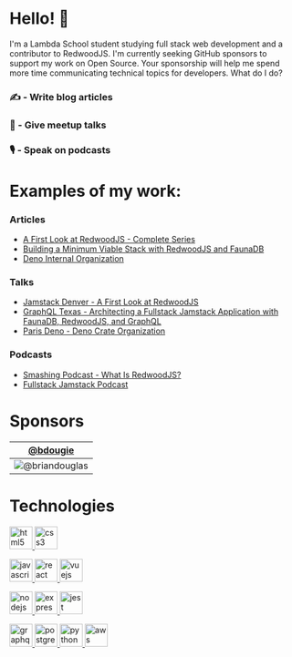 # Hello! :wave:

I'm a Lambda School student studying full stack web development and a contributor to RedwoodJS. I'm currently seeking GitHub sponsors to support my work on Open Source. Your sponsorship will help me spend more time communicating technical topics for developers. What do I do?

### :writing_hand: - Write blog articles  
### :speech_balloon: - Give meetup talks  
### :studio_microphone: - Speak on podcasts  

# Examples of my work:

### Articles

* [A First Look at RedwoodJS - Complete Series](https://community.redwoodjs.com/t/a-first-look-at-redwoodjs-complete-series/1143)
* [Building a Minimum Viable Stack with RedwoodJS and FaunaDB](https://fauna.com/blog/building-a-minimum-viable-stack-with-redwoodjs-and-faunadb)
* [Deno Internal Organization](https://dev.to/ajcwebdev/deno-internal-organization-10mj)

### Talks

* [Jamstack Denver - A First Look at RedwoodJS](https://www.youtube.com/watch?v=0krdC_D42IU)
* [GraphQL Texas - Architecting a Fullstack Jamstack Application with FaunaDB, RedwoodJS, and GraphQL](https://www.youtube.com/watch?v=J-StXLZXG98)
* [Paris Deno - Deno Crate Organization](https://www.youtube.com/watch?v=AOvg_GbnsbA)

### Podcasts

* [Smashing Podcast - What Is RedwoodJS?](https://podcast.smashingmagazine.com/episodes/what-is-redwoodjs-with-anthony-campolo)
* [Fullstack Jamstack Podcast](https://fsjam.org)

# Sponsors

[@bdougie](https://github.com/bdougie) |
--- |
![@briandouglas](https://avatars0.githubusercontent.com/u/5713670?s=460&v=4)|

# Technologies

<a href="https://www.w3.org/html/" target="_blank"> <img src="https://devicons.github.io/devicon/devicon.git/icons/html5/html5-original-wordmark.svg" alt="html5" width="40" height="40"/> </a> <a href="https://www.w3schools.com/css/" target="_blank"> <img src="https://devicons.github.io/devicon/devicon.git/icons/css3/css3-original-wordmark.svg" alt="css3" width="40" height="40"/> </a>

<a href="https://developer.mozilla.org/en-US/docs/Web/JavaScript" target="_blank"> <img src="https://devicons.github.io/devicon/devicon.git/icons/javascript/javascript-original.svg" alt="javascript" width="40" height="40"/> </a> <a href="https://reactjs.org/" target="_blank"> <img src="https://devicons.github.io/devicon/devicon.git/icons/react/react-original-wordmark.svg" alt="react" width="40" height="40"/> </a>  <a href="https://vuejs.org/" target="_blank"> <img src="https://devicons.github.io/devicon/devicon.git/icons/vuejs/vuejs-original-wordmark.svg" alt="vuejs" width="40" height="40"/> </a>

<a href="https://nodejs.org" target="_blank"> <img src="https://devicons.github.io/devicon/devicon.git/icons/nodejs/nodejs-original-wordmark.svg" alt="nodejs" width="40" height="40"/> </a> <a href="https://expressjs.com" target="_blank"> <img src="https://devicons.github.io/devicon/devicon.git/icons/express/express-original-wordmark.svg" alt="express" width="40" height="40"/> </a> <a href="https://jestjs.io" target="_blank"> <img src="https://www.vectorlogo.zone/logos/jestjsio/jestjsio-icon.svg" alt="jest" width="40" height="40"/> </a>

<a href="https://graphql.org" target="_blank"> <img src="https://www.vectorlogo.zone/logos/graphql/graphql-icon.svg" alt="graphql" width="40" height="40"/> </a> <a href="https://www.postgresql.org" target="_blank"> <img src="https://devicons.github.io/devicon/devicon.git/icons/postgresql/postgresql-original-wordmark.svg" alt="postgresql" width="40" height="40"/> </a> <a href="https://www.python.org" target="_blank"> <img src="https://devicons.github.io/devicon/devicon.git/icons/python/python-original.svg" alt="python" width="40" height="40"/> </a> <a href="https://aws.amazon.com" target="_blank"> <img src="https://devicons.github.io/devicon/devicon.git/icons/amazonwebservices/amazonwebservices-original-wordmark.svg" alt="aws" width="40" height="40"/> </a>
